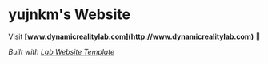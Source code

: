 
# yujnkm's Website

Visit **[www.dynamicrealitylab.com](http://www.dynamicrealitylab.com)** 🚀

_Built with [Lab Website Template](https://greene-lab.gitbook.io/lab-website-template-docs)_
